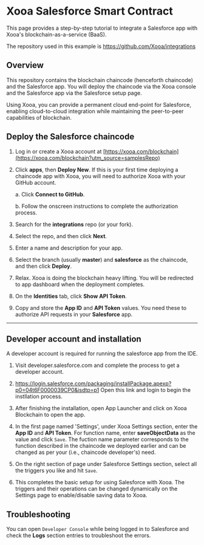 # Xooa Salesforce Smart Contract

This page provides a step-by-step tutorial to integrate a Salesforce app with Xooa's blockchain-as-a-service (BaaS).

The repository used in this example is <https://github.com/Xooa/integrations>

## Overview

This repository contains the blockchain chaincode (henceforth chaincode) and the Salesforce app. You will deploy the chaincode via the Xooa console and the Salesforce app via the Salesforce setup page.

Using Xooa, you can provide a permanent cloud end-point for Salesforce, enabling cloud-to-cloud integration while maintaining the peer-to-peer capabilities of blockchain.

## Deploy the Salesforce chaincode 

1. Log in or create a Xooa account at [https://xooa.com/blockchain](https://xooa.com/blockchain?utm_source=samplesRepo)

2. Click **apps**, then **Deploy New**. 
If this is your first time deploying a chaincode app with Xooa, you will need to authorize Xooa with your GitHub account.

    a. Click **Connect to GitHub**.

    b. Follow the onscreen instructions to complete the authorization process.

3. Search for the **integrations** repo (or your fork).

4. Select the repo, and then click **Next**.

5. Enter a name and description for your app.

6. Select the branch (usually **master**) and **salesforce** as the chaincode, and then click **Deploy**.

7. Relax.  Xooa is doing the blockchain heavy lifting. You will be redirected to app dashboard when the deployment completes.

8.  On the **Identities** tab, click **Show API Token**.

9. Copy and store the **App ID** and **API Token** values. You need these to authorize API requests in your **Salesforce** app.

___

## Developer account and installation
A developer account is required for running the salesforce app from the IDE. 

1. Visit developer.salesforce.com and complete the process to get a developer account.

2. https://login.salesforce.com/packaging/installPackage.apexp?p0=04t6F0000039CP0&isdtp=p1 Open this link and login to begin the instllation process. 

3. After finishing the installation, open App Launcher and click on Xooa Blockchain to open the app.

4. In the first page named 'Settings', under Xooa Settings section, enter the **App ID** and **API Token**. For function name, enter **saveObjectData** as the value and click `Save`. The fuction name parameter corresponds to the function described in the chaincode we deployed earlier and can be changed as per your (i.e., chaincode developer's) need.

5. On the right section of page under Salesforce Settings section, select all the triggers you like and hit `Save`.

6. This completes the basic setup for using Salesforce with Xooa. The triggers and their operations can be changed dynamically on the Settings page to enable/disable saving data to Xooa.


## Troubleshooting
You can open `Developer Console` while being logged in to Salesforce and check the **Logs** section entries to troubleshoot the errors.
